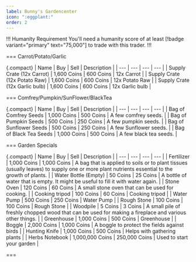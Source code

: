 ```yaml
---
label: Bunny's Gardencenter
icon: ":eggplant:"
order: 2
---
```

!!! Humanity Requirement
You'll need a humanity score of at least [!badge variant="primary" text="75,000"] to trade with this trader.
!!!

=== Carrot/Potato/Garlic

{.compact}
| Name | Buy | Sell | Description |
| --- | --- | --- | --- |
| Supply Crate (12x Carrot) | 1,600 Coins | 600 Coins | 12x Carrot |
| Supply Crate (12x Potato Raw) | 1,600 Coins | 600 Coins | 12x Potato Raw |
| Supply Crate (12x Garlic bulb) | 1,600 Coins | 600 Coins | 12x Garlic bulb |

=== Comfrey/Pumpkin/SunFlower/BlackTea

{.compact}
| Name | Buy | Sell | Description |
| --- | --- | --- | --- |
| Bag of Comfrey Seeds | 1,000 Coins | 500 Coins | A few comfrey seeds. |
| Bag of Pumpkin Seeds | 500 Coins | 250 Coins | A few pumpkin seeds. |
| Bag of Sunflower Seeds | 500 Coins | 250 Coins | A few Sunflower seeds. |
| Bag of Black Tea Seeds | 1,000 Coins | 500 Coins | A few black tea seeds. |

=== Garden Specials

{.compact}
| Name | Buy | Sell | Description |
| --- | --- | --- | --- |
| Fertilizer | 1,000 Coins | 1,000 Coins | A bag that is applied to soils or to plant tissues (usually leaves) to supply one or more plant nutrients essential to the growth of plants. |
| Water Bottle (Empty) | 50 Coins | 25 Coins | A bottle of water that is empty. It might be useful to fill it with water again. |
| Stone Oven | 120 Coins | 60 Coins | A small stone oven that can be used for cooking. |
| Cooking tripod | 100 Coins | 60 Coins | Cooking tripod |
| Water Pump | 500 Coins | 250 Coins | Water Pump |
| Rough Stone | 100 Coins | 100 Coins | Rough Stone |
| Woodpile | 5 Coins | 3 Coins | A small pile of freshly chopped wood that can be used for making a fireplace and various other things. |
| Greenhouse | 1,000 Coins | 500 Coins | Greenhouse |
| Boggle | 2,000 Coins | 1,000 Coins | A boggle to protect the fields against birds |
| Hunting Knife | 1,000 Coins | 500 Coins | Helps with gathering plants |
| Herbs Notebook | 1,000,000 Coins | 250,000 Coins | Used to start your garden |

===